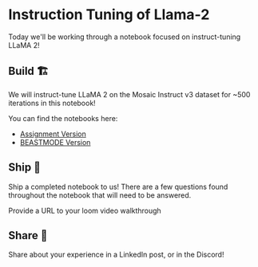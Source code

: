 # Instruction Tuning of Llama-2

Today we'll be working through a notebook focused on instruct-tuning LLaMA 2!

## Build 🏗️

We will instruct-tune LLaMA 2 on the Mosaic Instruct v3 dataset for ~500 iterations in this notebook!

You can find the notebooks here:

- [Assignment Version](https://colab.research.google.com/drive/1p6_Z2i2IJnw4bJNkwjEVfpOwaDsn1Oix?usp=sharing)
- [BEASTMODE Version](https://colab.research.google.com/drive/10N9Oplq7Weqbpg5_kOJbUiCpsjm1-tmy?usp=sharing)

## Ship 🚢

Ship a completed notebook to us! There are a few questions found throughout the notebook that will need to be answered.

Provide a URL to your loom video walkthrough

## Share 🚀

Share about your experience in a LinkedIn post, or in the Discord!
